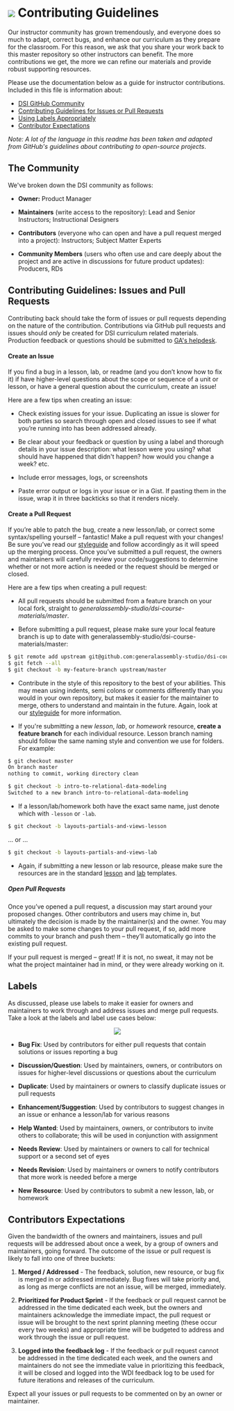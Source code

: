 # ![](https://ga-dash.s3.amazonaws.com/production/assets/logo-9f88ae6c9c3871690e33280fcf557f33.png) Contributing Guidelines

Our instructor community has grown tremendously, and everyone does so much to adapt, correct bugs, and enhance our curriculum as they prepare for the classroom.  For this reason, we ask that you share your work back to this master repository so other instructors can benefit. The more contributions we get, the more we can refine our materials and provide robust supporting resources.

Please use the documentation below as a guide for instructor contributions. Included in this file is information about:

- [DSI GitHub Community](#the-community)
- [Contributing Guidelines for Issues or Pull Requests](#contributing-guidelines-issues-and-pull-requests)
- [Using Labels Appropriately](#labels)
- [Contributor Expectations](#contributors-expectations)

_Note: A lot of the language in this readme has been taken and adapted from GitHub's guidelines about contributing to open-source projects_.


## The Community

We've broken down the DSI community as follows:

- **Owner:** Product Manager

- **Maintainers** (write access to the repository): Lead and Senior Instructors; Instructional Designers

- **Contributors** (everyone who can open and have a pull request merged into a project): Instructors; Subject Matter Experts

- **Community Members** (users who often use and care deeply about the project and are active in discussions for future product updates): Producers, RDs

## Contributing Guidelines: Issues and Pull Requests

Contributing back should take the form of issues or pull requests depending on the nature of the contribution.  Contributions via GitHub pull requests and issues should *only* be created for DSI curriculum related materials.  Production feedback or questions should be submitted to [GA's helpdesk](ga.co/helpdesk).

#### Create an Issue

If you find a bug in a lesson, lab, or readme (and you don’t know how to fix it) if have higher-level questions about the scope or sequence of a unit or lesson, or have a general question about the curriculum, create an issue!

Here are a few tips when creating an issue:

- Check existing issues for your issue. Duplicating an issue is slower for both parties so search through open and closed issues to see if what you’re running into has been addressed already.

- Be clear about your feedback or question by using a label and thorough details in your issue description: what lesson were you using? what should have happened that didn't happen? how would you change a week? etc.

- Include error messages, logs, or screenshots

- Paste error output or logs in your issue or in a Gist. If pasting them in the issue, wrap it in three backticks so that it renders nicely.

#### Create a Pull Request

If you’re able to patch the bug, create a new lesson/lab, or correct some syntax/spelling yourself – fantastic! Make a pull request with your changes! Be sure you’ve read our [styleguide](styleguide.md) and follow accordingly as it will speed up the merging process. Once you’ve submitted a pull request, the owners and maintainers will carefully review your code/suggestions to determine whether or not more action is needed or the request should be merged or closed.

Here are a few tips when creating a pull request:

- All pull requests should be submitted from a feature branch on your local fork, straight to *generalassembly-studio/dsi-course-materials/master*.

- Before submitting a pull request, please make sure your local feature branch is up to date with generalassembly-studio/dsi-course-materials/master:

```bash
$ git remote add upstream git@github.com:generalassembly-studio/dsi-course-materials
$ git fetch --all
$ git checkout -b my-feature-branch upstream/master
```

- Contribute in the style of this repository to the best of your abilities. This may mean using indents, semi colons or comments differently than you would in your own repository, but makes it easier for the maintainer to merge, others to understand and maintain in the future.  Again, look at our [styleguide](styleguide.md) for more information.

- If you're submitting a new _lesson_, _lab_, or _homework_ resource, **create a feature branch** for each individual resource.  Lesson branch naming should follow the same naming style and convention we use for folders. For example:

```bash
$ git checkout master
On branch master
nothing to commit, working directory clean

$ git checkout -b intro-to-relational-data-modeling
Switched to a new branch intro-to-relational-data-modeling
```

- If a lesson/lab/homework both have the exact same name, just denote which with `-lesson` or `-lab`.

```bash
$ git checkout -b layouts-partials-and-views-lesson
```

... or ...

```bash
$ git checkout -b layouts-partials-and-views-lab
```

- Again, if submitting a new lesson or lab resource, please make sure the resources are in the standard [lesson](../../templates/baseline-lessons) and [lab](../../templates/baseline-labs/) templates.


##### Open Pull Requests

Once you’ve opened a pull request, a discussion may start around your proposed changes. Other contributors and users may chime in, but ultimately the decision is made by the maintainer(s) and the owner. You may be asked to make some changes to your pull request, if so, add more commits to your branch and push them – they’ll automatically go into the existing pull request.

If your pull request is merged – great! If it is not, no sweat, it may not be what the project maintainer had in mind, or they were already working on it.

## Labels

As discussed, please use labels to make it easier for owners and maintainers to work through and address issues and merge pull requests.  Take a look at the labels and label use cases below:

<p align="center">
  <img src="https://i.imgur.com/l51r7vz.png">
</p>

- **Bug Fix**:  Used by contributors for either pull requests that contain solutions or issues reporting a bug

- **Discussion/Question**:  Used by maintainers, owners, or contributors on issues for higher-level discussions or questions about the curriculum

- **Duplicate**:  Used by maintainers or owners to classify duplicate issues or pull requests

- **Enhancement/Suggestion**:  Used by contributors to suggest changes in an issue or enhance a lesson/lab for various reasons

- **Help Wanted**:  Used by maintainers, owners, or contributors to invite others to collaborate; this will be used in conjunction with assignment

- **Needs Review**: Used by maintainers or owners to call for technical support or a second set of eyes

- **Needs Revision**:  Used by maintainers or owners to notify contributors that more work is needed before a merge

- **New Resource**:  Used by contributors to submit a new lesson, lab, or homework


## Contributors Expectations

Given the bandwidth of the owners and maintainers, issues and pull requests will be addressed about once a week, by a group of owners and maintainers, going forward.  The outcome of the issue or pull request is likely to fall into one of three buckets:

1. **Merged / Addressed** - The feedback, solution, new resource, or bug fix is merged in or addressed immediately. Bug fixes will take priority and, as long as merge conflicts are not an issue, will be merged, immediately.

2. **Prioritized for Product Sprint** - If the feedback or pull request cannot be addressed in the time dedicated each week, but the owners and maintainers acknowledge the immediate impact, the pull request or issue will be brought to the next sprint planning meeting (these occur every two weeks) and appropriate time will be budgeted to address and work through the issue or pull request.

3. **Logged into the feedback log** - If the feedback or pull request cannot be addressed in the time dedicated each week, and the owners and maintainers do not see the immediate value in prioritizing this feedback, it will be closed and logged into the WDI feedback log to be used for future iterations and releases of the curriculum. 

Expect all your issues or pull requests to be commented on by an owner or maintainer.
